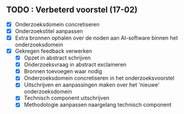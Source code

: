 ## TODO : Verbeterd voorstel (17-02)
- [x] Onderzoeksdomein concretiseren
- [x] Onderzoekstitel aanpassen
- [x] Extra bronnen ophalen over de noden aan AI-software binnen het onderzoeksdomein
- [x] Gekregen feedback verwerken
  - [x] Opzet in abstract schrijven
  - [x] Onderzoeksvraag in abstract exclameren
  - [x] Bronnen toevoegen waar nodig
  - [x] Onderzoeksdomein concretiseren in het onderzoeksvoorstel
  - [x] Uitschrijven en aanpassingen maken over het 'nieuwe' onderzoeksdomein
  - [x] Technisch component uitschrijven
  - [x] Methodologie aanpassen naargelang technisch component